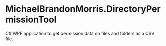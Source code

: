 # MichaelBrandonMorris.DirectoryPermissionTool
C# WPF application to get permission data on files and folders as a CSV file.
